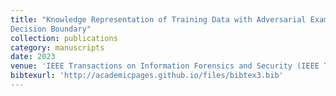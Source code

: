 ```yaml
---
title: "Knowledge Representation of Training Data with Adversarial Examples Supporting
Decision Boundary"
collection: publications
category: manuscripts
date: 2023
venue: 'IEEE Transactions on Information Forensics and Security (IEEE T-IFS).'
bibtexurl: 'http://academicpages.github.io/files/bibtex3.bib'
---
```

